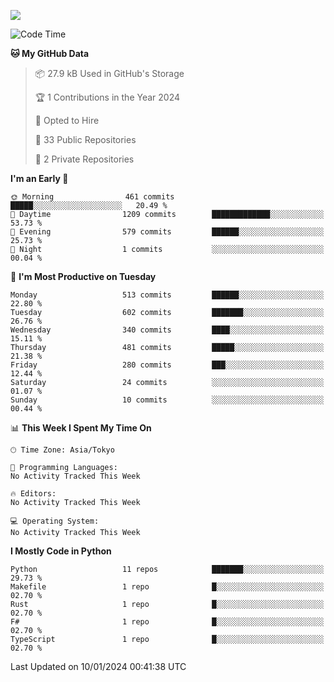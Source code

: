![](https://komarev.com/ghpvc/?username=kitagawa-hr)

<!--START_SECTION:waka-->
![Code Time](http://img.shields.io/badge/Code%20Time-755%20hrs%2038%20mins-blue)

**🐱 My GitHub Data** 

> 📦 27.9 kB Used in GitHub's Storage 
 > 
> 🏆 1 Contributions in the Year 2024
 > 
> 💼 Opted to Hire
 > 
> 📜 33 Public Repositories 
 > 
> 🔑 2 Private Repositories 
 > 
**I'm an Early 🐤** 

```text
🌞 Morning                461 commits         █████░░░░░░░░░░░░░░░░░░░░   20.49 % 
🌆 Daytime                1209 commits        █████████████░░░░░░░░░░░░   53.73 % 
🌃 Evening                579 commits         ██████░░░░░░░░░░░░░░░░░░░   25.73 % 
🌙 Night                  1 commits           ░░░░░░░░░░░░░░░░░░░░░░░░░   00.04 % 
```
📅 **I'm Most Productive on Tuesday** 

```text
Monday                   513 commits         ██████░░░░░░░░░░░░░░░░░░░   22.80 % 
Tuesday                  602 commits         ███████░░░░░░░░░░░░░░░░░░   26.76 % 
Wednesday                340 commits         ████░░░░░░░░░░░░░░░░░░░░░   15.11 % 
Thursday                 481 commits         █████░░░░░░░░░░░░░░░░░░░░   21.38 % 
Friday                   280 commits         ███░░░░░░░░░░░░░░░░░░░░░░   12.44 % 
Saturday                 24 commits          ░░░░░░░░░░░░░░░░░░░░░░░░░   01.07 % 
Sunday                   10 commits          ░░░░░░░░░░░░░░░░░░░░░░░░░   00.44 % 
```


📊 **This Week I Spent My Time On** 

```text
🕑︎ Time Zone: Asia/Tokyo

💬 Programming Languages: 
No Activity Tracked This Week

🔥 Editors: 
No Activity Tracked This Week

💻 Operating System: 
No Activity Tracked This Week
```

**I Mostly Code in Python** 

```text
Python                   11 repos            ███████░░░░░░░░░░░░░░░░░░   29.73 % 
Makefile                 1 repo              █░░░░░░░░░░░░░░░░░░░░░░░░   02.70 % 
Rust                     1 repo              █░░░░░░░░░░░░░░░░░░░░░░░░   02.70 % 
F#                       1 repo              █░░░░░░░░░░░░░░░░░░░░░░░░   02.70 % 
TypeScript               1 repo              █░░░░░░░░░░░░░░░░░░░░░░░░   02.70 % 
```




 Last Updated on 10/01/2024 00:41:38 UTC
<!--END_SECTION:waka-->
